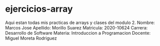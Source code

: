 # ejercicios-array
Aqui estan todas mis practicas de arrays y clases del modulo 2.
Nombre: Marcos Jose
Apellido: Morillo Suarez
Matricula: 2020-10624
Carrera: Desarrollo de Software
Materia: Introduccion a Programacion
Docente: Miguel Moreta Rodriguez
